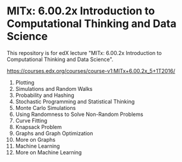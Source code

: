 # MITx: 6.00.2x Introduction to Computational Thinking and Data Science

This repository is for edX lecture "MITx: 6.00.2x Introduction to Computational Thinking and Data Science".

https://courses.edx.org/courses/course-v1:MITx+6.00.2x_5+1T2016/

1. Plotting
2. Simulations and Random Walks
3. Probability and Hashing
4. Stochastic Programming and Statistical Thinking
5. Monte Carlo Simulations
6. Using Randomness to Solve Non-Random Problems
7. Curve Fitting
8. Knapsack Problem
9. Graphs and Graph Optimization
10. More on Graphs
11. Machine Learning
12. More on Machine Learning

